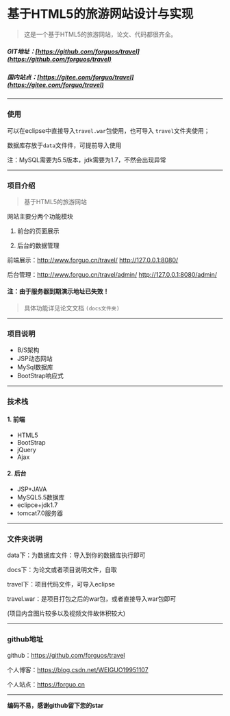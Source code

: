 

# 基于HTML5的旅游网站设计与实现

> 这是一个基于HTML5的旅游网站，论文、代码都很齐全。


##### GIT地址：[https://github.com/forguos/travel](https://github.com/forguos/travel)

##### 国内站点：[https://gitee.com/forguo/travel](https://gitee.com/forguo/travel)

---

### 使用

可以在eclipse中直接导入`travel.war`包使用，也可导入 `travel`文件夹使用；

数据库存放于`data`文件件，可提前导入使用

注：MySQL需要为5.5版本，jdk需要为1.7，不然会出现异常

---

### 项目介绍

> 基于HTML5的旅游网站

网站主要分两个功能模块

1. 前台的页面展示

2. 后台的数据管理


前端展示：http://www.forguo.cn/travel/
        http://127.0.0.1:8080/

后台管理：http://www.forguo.cn/travel/admin/
        http://127.0.0.1:8080/admin/

#### 注：由于服务器到期演示地址已失效！

> 具体功能详见论文文档 `(docs文件夹)`

---
### 项目说明

*  B/S架构
*  JSP动态网站
*  MySql数据库
*  BootStrap响应式
---

### 技术栈

#### 1. 前端 

* HTML5
* BootStrap
* jQuery
* Ajax

#### 2. 后台

* JSP+JAVA
* MySQL5.5数据库
* eclipce+jdk1.7
* tomcat7.0服务器

---

### 文件夹说明

data下：为数据库文件：导入到你的数据库执行即可

docs下：为论文或者项目说明文件，自取

travel下：项目代码文件，可导入eclipse

travel.war：是项目打包之后的war包，或者直接导入war包即可

(项目内含图片较多以及视频文件故体积较大)

---

###  github地址

github：https://github.com/forguos/travel

个人博客：https://blog.csdn.net/WEIGUO19951107

个人站点：https://forguo.cn


---

**编码不易，感谢github留下您的star**
